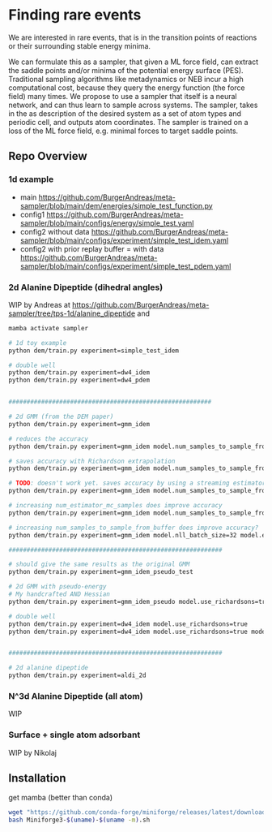 # Finding rare events

We are interested in rare events, that is in the transition points of reactions or their surrounding stable energy minima.

We can formulate this as a sampler, that given a ML force field, can extract the saddle points and/or minima of the potential energy surface (PES).
Traditional sampling algorithms like metadynamics or NEB incur a high computational cost, because they query the energy function (the force field) many times. 
We propose to use a sampler that itself is a neural network, and can thus learn to sample across systems. 
The sampler, takes in the as description of the desired system as a set of atom types and periodic cell, and outputs atom coordinates. 
The sampler is trained on a loss of the ML force field, e.g. minimal forces to target saddle points.

## Repo Overview

### 1d example
- main https://github.com/BurgerAndreas/meta-sampler/blob/main/dem/energies/simple_test_function.py
- config1 https://github.com/BurgerAndreas/meta-sampler/blob/main/configs/energy/simple_test.yaml
- config2 without data https://github.com/BurgerAndreas/meta-sampler/blob/main/configs/experiment/simple_test_idem.yaml
- config2 with prior replay buffer = with data https://github.com/BurgerAndreas/meta-sampler/blob/main/configs/experiment/simple_test_pdem.yaml

### 2d Alanine Dipeptide (dihedral angles)
WIP by Andreas at https://github.com/BurgerAndreas/meta-sampler/tree/tps-1d/alanine_dipeptide and

```bash
mamba activate sampler

# 1d toy example
python dem/train.py experiment=simple_test_idem

# double well
python dem/train.py experiment=dw4_idem
python dem/train.py experiment=dw4_pdem


########################################################

# 2d GMM (from the DEM paper)
python dem/train.py experiment=gmm_idem

# reduces the accuracy
python dem/train.py experiment=gmm_idem model.num_samples_to_sample_from_buffer=16 model.nll_batch_size=32 model.eval_batch_size=256 model.num_estimator_mc_samples=16

# saves accuracy with Richardson extrapolation
python dem/train.py experiment=gmm_idem model.num_samples_to_sample_from_buffer=16 model.nll_batch_size=32 model.eval_batch_size=256 model.num_estimator_mc_samples=16 model.use_richardsons=true

# TODO: doesn't work yet. saves accuracy by using a streaming estimator?
python dem/train.py experiment=gmm_idem model.num_samples_to_sample_from_buffer=16 model.nll_batch_size=32 model.eval_batch_size=256 model.streaming_batch_size=16 

# increasing num_estimator_mc_samples does improve accuracy
python dem/train.py experiment=gmm_idem model.num_samples_to_sample_from_buffer=16 model.nll_batch_size=32 model.eval_batch_size=256 

# increasing num_samples_to_sample_from_buffer does improve accuracy?
python dem/train.py experiment=gmm_idem model.nll_batch_size=32 model.eval_batch_size=256 model.num_estimator_mc_samples=16

###########################################################

# should give the same results as the original GMM
python dem/train.py experiment=gmm_idem_pseudo_test 

# 2d GMM with pseudo-energy
# My handcrafted AND Hessian
python dem/train.py experiment=gmm_idem_pseudo model.use_richardsons=true model.nll_batch_size=256

# double well
python dem/train.py experiment=dw4_idem model.use_richardsons=true 
python dem/train.py experiment=dw4_idem model.use_richardsons=true model.generate_constrained_samples=True


###########################################################

# 2d alanine dipeptide
python dem/train.py experiment=aldi_2d
```

### N^3d Alanine Dipeptide (all atom)
WIP

### Surface + single atom adsorbant
WIP by Nikolaj

## Installation
get mamba (better than conda)
```bash
wget "https://github.com/conda-forge/miniforge/releases/latest/download/Miniforge3-$(uname)-$(uname -m).sh"
bash Miniforge3-$(uname)-$(uname -m).sh
```



